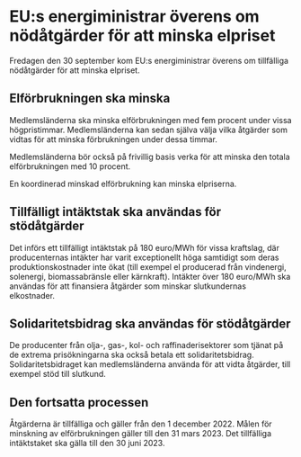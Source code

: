 # EU:s energiministrar överens om nödåtgärder för att minska elpriset

Fredagen den 30 september kom EU:s energiministrar överens om tillfälliga nödåtgärder för att minska elpriset.


## Elförbrukningen ska minska

Medlemsländerna ska minska elförbrukningen med fem procent under vissa högpristimmar. Medlemsländerna kan sedan själva välja vilka åtgärder som vidtas för att minska förbrukningen under dessa timmar.

Medlemsländerna bör också på frivillig basis verka för att minska den totala elförbrukningen med 10 procent.

En koordinerad minskad elförbrukning kan minska elpriserna.

## Tillfälligt intäktstak ska användas för stödåtgärder

Det införs ett tillfälligt intäktstak på 180 euro/MWh för vissa kraftslag, där producenternas intäkter har varit exceptionellt höga samtidigt som deras produktionskostnader inte ökat (till exempel el producerad från vindenergi, solenergi, biomassabränsle eller kärnkraft). Intäkter över 180 euro/MWh ska användas för att finansiera åtgärder som minskar slutkundernas elkostnader.

## Solidaritetsbidrag ska användas för stödåtgärder

De producenter från olja\-, gas\-, kol\- och raffinaderisektorer som tjänat på de extrema prisökningarna ska också betala ett solidaritetsbidrag. Solidaritetsbidraget kan medlemsländerna använda för att vidta åtgärder, till exempel stöd till slutkund.

## Den fortsatta processen

Åtgärderna är tillfälliga och gäller från den 1 december 2022\. Målen för minskning av elförbrukningen gäller till den 31 mars 2023\. Det tillfälliga intäktstaket ska gälla till den 30 juni 2023\.
